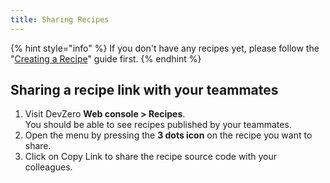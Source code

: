 ```yaml
---
title: Sharing Recipes
---
```

{% hint style="info" %}
If you don't have any recipes yet, please follow the "[Creating a Recipe](create-recipe.md)" guide first.
{% endhint %}

## Sharing a recipe link with your teammates

1. Visit DevZero **Web console > Recipes**.\
   You should be able to see recipes published by your teammates.
2. Open the menu by pressing the **3 dots icon** on the recipe you want to share.
3. Click on Copy Link to share the recipe source code with your colleagues.

<figure><img src="https://devzero.b-cdn.net/copy-recipe.gif" alt=""><figcaption></figcaption></figure>
